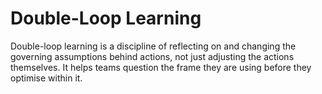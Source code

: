 # Double-Loop Learning

Double-loop learning is a discipline of reflecting on and changing the governing assumptions behind actions, not just adjusting the actions themselves. It helps teams question the frame they are using before they optimise within it.
